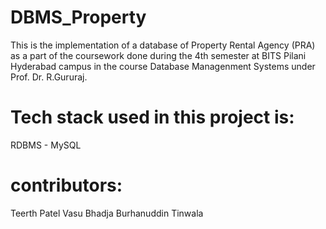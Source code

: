 # DBMS_Property
This is the implementation of a database of Property Rental Agency (PRA) as a part of the coursework done during the 4th semester at BITS Pilani Hyderabad campus in the course Database Managenment Systems under Prof. Dr. R.Gururaj.
# Tech stack used in this project is:
RDBMS - MySQL
# contributors:
Teerth Patel
Vasu Bhadja
Burhanuddin Tinwala

